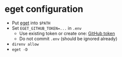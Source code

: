 # eget configuration

- Put [eget](https://github.com/zyedidia/eget) into `$PATH`
- Set `EGET_GITHUB_TOKEN=...` in `.env`
    - Use existing token or create one: [GitHub token](https://github.com/settings/tokens)
    - Do not commit `.env` (should be ignored already)
- `direnv allow`
- `eget -D`
